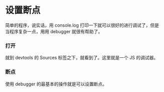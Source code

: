 # 设置断点

简单的程序，说实话，用 console.log 打印一下就可以很好的进行调试了，但是当程序复杂一点，用用 debugger 就很有帮助了。


### 打开

就到 devtools 的 Sources 标签之下，就看到了。这里就是一个 JS 的调试器。

### 断点

使用 debugger 的最基本的操作就是可以设置断点。
